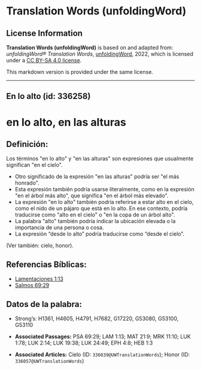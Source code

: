 # Translation Words (unfoldingWord)

## License Information

**Translation Words (unfoldingWord)** is based on and adapted from: _unfoldingWord® Translation Words_, [unfoldingWord](https://unfoldingword.org/utw), 2022, which is licensed under a [CC BY-SA 4.0 license](https://creativecommons.org/licenses/by-sa/4.0/legalcode.en).

This markdown version is provided under the same license.



--------------------------------

## En lo alto (id: 336258)

en lo alto, en las alturas
==========================

Definición:
-----------

Los términos "en lo alto" y "en las alturas" son expresiones que usualmente significan "en el cielo".

* Otro significado de la expresión "en las alturas" podría ser "el más honrado".
* Esta expresión también podría usarse literalmente, como en la expresión "en el árbol más alto", que significa "en el árbol más elevado".
* La expresión "en lo alto" también podría referirse a estar alto en el cielo, como el nido de un pájaro que está en lo alto. En ese contexto, podría traducirse como "alto en el cielo" o "en la copa de un árbol alto".
* La palabra "alto" también podría indicar la ubicación elevada o la importancia de una persona o cosa.
* La expresión “desde lo alto” podría traducirse como “desde el cielo”.

(Ver también: cielo, honor).

Referencias Bíblicas:
---------------------

* [Lamentaciones 1:13](https://ref.ly/Lam1:13)
* [Salmos 69:29](https://ref.ly/Ps69:29)

Datos de la palabra:
--------------------

* Strong’s: H1361, H4605, H4791, H7682, G17220, G53080, G53100, G53110

* **Associated Passages:** PSA 69:29; LAM 1:13; MAT 21:9; MRK 11:10; LUK 1:78; LUK 2:14; LUK 19:38; LUK 24:49; EPH 4:8; HEB 1:3
* **Associated Articles:** Cielo (ID: `336039@UWTranslationWords`); Honor (ID: `336057@UWTranslationWords`)

